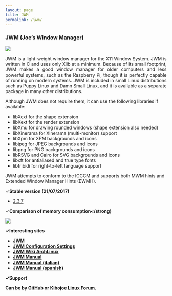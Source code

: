 ```yaml
---
layout: page
title: JWM
permalink: /jwm/
---
```


<h3>JWM (Joe’s Window Manager)</h3>

<img src="http://www.auplod.com/u/ludpoa7e9c0.png">

<p align="justify">JWM is a light-weight window manager for the X11 Window System. JWM is written in C and uses only Xlib at a minimum. Because of its small footprint, JWM makes a good window manager for older computers and less powerful systems, such as the Raspberry Pi, though it is perfectly capable of running on modern systems. JWM is included in small Linux distributions such as Puppy Linux and Damn Small Linux, and it is available as a separate package in many other distributions.</p>

Although JWM does not require them, it can use the following libraries if available: 

- libXext for the shape extension
- libXext for the render extension
- libXmu for drawing rounded windows (shape extension also needed)
- libXinerama for Xinerama (multi-monitor) support
- libXpm for XPM backgrounds and icons
- libjpeg for JPEG backgrounds and icons
- libpng for PNG backgrounds and icons
- libRSVG and Cairo for SVG backgrounds and icons
- libxft for antialiased and true type fonts
- libfribidi for right-to-left language support

JWM attempts to conform to the ICCCM and supports both MWM hints and Extended Window Manager Hints (EWMH).

✓<strong>Stable version (21/07/2017)</strong>

* <a href="http://joewing.net/projects/jwm/release-2.3.shtml">2.3.7</a>

✓<strong>Comparison of memory consumption</strong)

<img src="http://www.auplod.com/u/ulopda7e9bd.png">

✓<strong>Interesting sites</strong>

- <a href="http://joewing.net/projects/jwm/index.shtml">JWM</a>
- <a href="http://joewing.net/projects/jwm/config.shtml">JWM Configuration Settings</a> 
- <a href="https://wiki.archlinux.org/index.php/JWM">JWM Wiki ArchLinux</a> 
- <a href="https://extendedreality.wordpress.com/2013/10/03/window-managers-4-jwm-eng/">JWM Manual</a>
- <a href="https://extendedreality.wordpress.com/2013/09/30/window-managers-4-jwm/">JWM Manual (italian)</a>
- <a href="http://manualinux.eu/jwm.html">JWM Manual (spanish)</a>

✓<strong>Support</strong>

<p style="text-align: justify;">Can be by <a href="http://github.com/joewing/jwm/">GitHub</a> or <a href="http://forum.kibojoe.org/">Kibojoe Linux Forum</a>.</p>